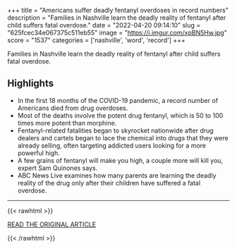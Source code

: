 +++
title = "Americans suffer deadly fentanyl overdoses in record numbers"
description = "Families in Nashville learn the deadly reality of fentanyl after child suffers fatal overdose."
date = "2022-04-20 09:14:10"
slug = "625fcec34e067375c511eb55"
image = "https://i.imgur.com/xpBN5Hw.jpg"
score = "1537"
categories = ['nashville', 'word', 'record']
+++

Families in Nashville learn the deadly reality of fentanyl after child suffers fatal overdose.

## Highlights

- In the first 18 months of the COVID-19 pandemic, a record number of Americans died from drug overdoses.
- Most of the deaths involve the potent drug fentanyl, which is 50 to 100 times more potent than morphine.
- Fentanyl-related fatalities began to skyrocket nationwide after drug dealers and cartels began to lace the chemical into drugs that they were already selling, often targeting addicted users looking for a more powerful high.
- A few grains of fentanyl will make you high, a couple more will kill you, expert Sam Quinones says.
- ABC News Live examines how many parents are learning the deadly reality of the drug only after their children have suffered a fatal overdose.

---

{{< rawhtml >}}
  <p class="article-category">
    <a target="_blank" href="https://abcnews.go.com/US/americans-suffer-deadly-fentanyl-overdoses-record-numbers/story?id=84146782">READ THE ORIGINAL ARTICLE</a>
  </p>
{{< /rawhtml >}}
